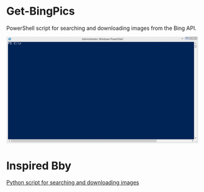 # Get-BingPics
PowerShell script for searching and downloading images from the Bing API.

![](https://raw.githubusercontent.com/dfinke/GetBingPics/master/images/GetBingPics.gif)

# Inspired Bby
[Python script for searching and downloading images](https://github.com/drdrang/ipic) 